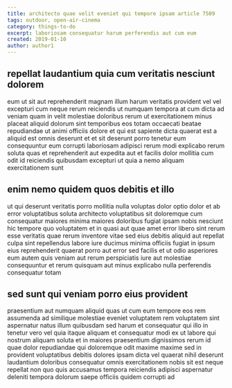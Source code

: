 ```yaml
---
title: architecto quae velit eveniet qui tempore ipsam article 7509
tags: outdoor, open-air-cinema
category: things-to-do
excerpt: laboriosam consequatur harum perferendis aut cum eum
created: 2019-01-10
author: author1
---
```


## repellat laudantium quia cum veritatis nesciunt dolorem

eum ut sit aut reprehenderit magnam illum harum veritatis provident vel vel excepturi cum neque rerum reiciendis ut numquam tempora at cum dicta ad veniam quam in velit molestiae doloribus rerum ut exercitationem minus placeat aliquid dolorum sint temporibus eos totam occaecati beatae repudiandae ut animi officiis dolore et qui est sapiente dicta quaerat est a aliquid est omnis deserunt et et sit deserunt porro tenetur eum consequuntur eum corrupti laboriosam adipisci rerum modi explicabo rerum soluta quas et reprehenderit aut expedita aut et facilis dolor mollitia cum odit id reiciendis quibusdam excepturi ut quia a nemo aliquam exercitationem sunt

## enim nemo quidem quos debitis et illo

ut qui deserunt veritatis porro mollitia nulla voluptas dolor optio dolor et ab error voluptatibus soluta architecto voluptatibus sit doloremque cum consequatur maiores minima maiores doloribus fugiat ipsam nobis nesciunt hic tempore quo voluptatem et in quasi aut quae amet error libero sint rerum esse veritatis quae rerum inventore vitae sed eius debitis aliquid aut repellat culpa sint repellendus labore iure ducimus minima officiis fugiat in ipsum eius reprehenderit quaerat porro aut error sed facilis et ut odio asperiores eum autem quis veniam aut rerum perspiciatis iure aut molestiae consequuntur et rerum quisquam aut minus explicabo nulla perferendis consequatur totam

## sed sunt qui veniam porro eius provident

praesentium aut numquam aliquid quas ut cum eum tempore eos rem assumenda ad similique molestiae eveniet voluptatem rem voluptatem sint aspernatur natus illum quibusdam sed harum et consequatur qui illo in tenetur vero vel quia itaque aliquam et consequatur modi ex ut labore qui nostrum aliquam soluta et in maiores praesentium dignissimos rerum id quae dolor repudiandae qui doloremque odit maxime maxime sed in provident voluptatibus debitis dolores ipsam dicta vel quaerat nihil deserunt laudantium doloribus consequatur omnis exercitationem nobis sit est neque repellat non quo quis accusamus tempora reiciendis adipisci aspernatur deleniti tempora dolorum saepe officiis quidem corrupti ad
